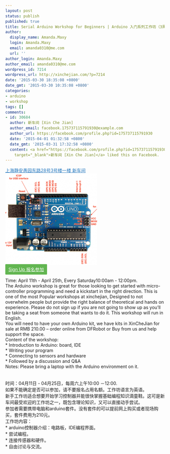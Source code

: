 ```yaml
---
layout: post
status: publish
published: true
title: Serial Arduino Workshop for Beginners | Arduino 入门系列工作坊（3周） - April 18th
author:
  display_name: Amanda.Maxy
  login: Amanda.Maxy
  email: amanda0310@me.com
  url: ''
author_login: Amanda.Maxy
author_email: amanda0310@me.com
wordpress_id: 7214
wordpress_url: http://xinchejian.com/?p=7214
date: '2015-03-30 18:35:08 +0800'
date_gmt: '2015-03-30 10:35:08 +0800'
categories:
- arduino
- workshop
tags: []
comments:
- id: 30684
  author: 新车间 [Xin Che Jian]
  author_email: facebook.175737115791930@example.com
  author_url: https://facebook.com/profile.php?id=175737115791930
  date: '2015-04-01 01:32:58 +0800'
  date_gmt: '2015-03-31 17:32:58 +0800'
  content: <a href="https://facebook.com/profile.php?id=175737115791930"
    target="_blank">新车间 [Xin Che Jian]</a> liked this on Facebook.
---
```

<p><a style="color: #2578bf;" href="http://xinchejian.huodongxing.com/event/map/5244063275800" target="_blank">上海静安愚园东路28号3号楼一楼 新车间</a><br />
<a href="/uploads/2015/03/ArduinoUno_R3_Pinouts.png"><img src="/uploads/2015/03/ArduinoUno_R3_Pinouts-290x290.png" alt="ArduinoUno_R3_Pinouts" width="290" height="290" class="aligncenter size-thumbnail wp-image-7215" /></a><br />
<a style="background-color:#62b651;color:white;border-radius:2px;cursor:pointer;font-size:14px;padding:8px 10px;" href="http://www.huodongxing.com/event/4275725692400" target="_blank" title="立即报名">Sign Up 报名参加</a><br />
<!--:en--><br />
Time: April 11th - April 25th,  Every Saturday10:00am - 12:00pm.<br />
The Arduino workshop is great for those looking to get started with micro-controller programming and need a kickstart in the right direction. This is one of the most Popular workshops at xinchejian, Designed to not overwhelm people but provide the right balance of theoretical and hands on experience. Please do not sign up if you are not going to show up as you&rsquo;ll be taking a seat from someone that wants to do it. This workshop will run in English.<br />
You will need to have your own Arduino kit, we have kits in XinCheJian for sale at RMB 210.00 &ndash; order online from DFRobot or Buy from us and help support the space.<br />
Content of the workshop:<br />
* Introduction to Arduino: board, IDE<br />
* Writing your program<br />
* Connecting to sensors and hardware<br />
* Followed by a discussion and Q&A<br />
Notes: Please bring a laptop with the Arduino environment on it.<br />
<!--:--><br />
<!--:zh--><br />
时间：04月11日 - 04月25日，每周六上午10:00 －12:00.<br />
如果不能确定是否可以参加，请不要报名占用名额。工作坊语言为英语。<br />
新手工作坊适合想要开始学习控制器并能很快掌握基础编程知识滴童鞋。这可是新车间最受欢迎的工作坊之一，既包含理论知识，又可以直接动手尝试。<br />
参加者需要携带电脑和arduino套件。没有套件的可以提前网上购买或者现场购买，套件费用为210元。<br />
工作坊内容：<br />
* arduino控制器介绍：电路板，IDE编程界面。<br />
* 尝试编程。<br />
* 连接传感器和硬件。<br />
* 自由讨论与交流。<br />
<!--:--></p>
